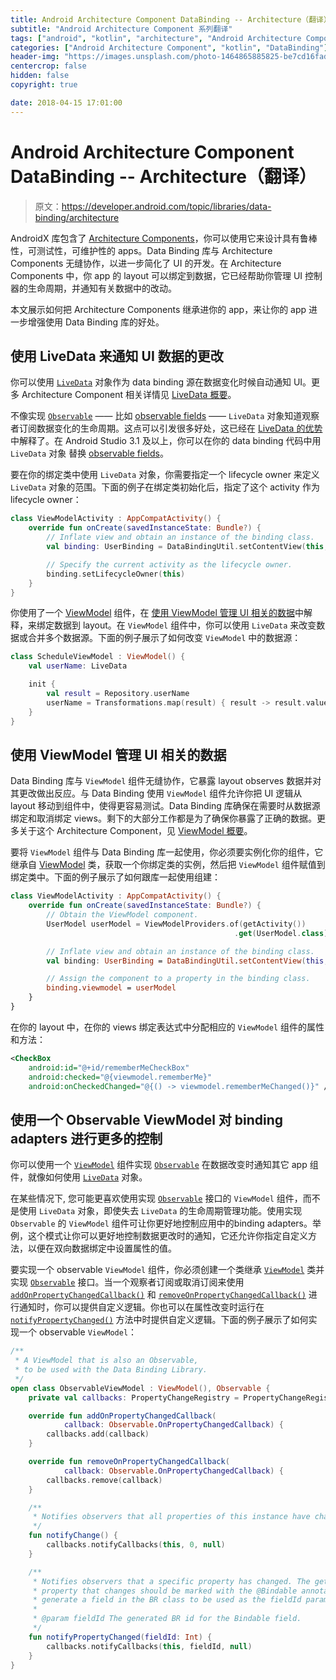 ```yaml
---
title: Android Architecture Component DataBinding -- Architecture（翻译）
subtitle: "Android Architecture Component 系列翻译"
tags: ["android", "kotlin", "architecture", "Android Architecture Component", "aac", "ViewModel", "LiveData", "DataBinding", "Lifecycles"]
categories: ["Android Architecture Component", "kotlin", "DataBinding"]
header-img: "https://images.unsplash.com/photo-1464865885825-be7cd16fad8d?ixlib=rb-0.3.5&ixid=eyJhcHBfaWQiOjEyMDd9&s=996620e5a840fd2d82fc5bb137a1b4f7&auto=format&fit=crop&w=2250&q=80"
centercrop: false
hidden: false
copyright: true

date: 2018-04-15 17:01:00
---
```


# Android Architecture Component DataBinding -- Architecture（翻译）

> 原文：<https://developer.android.com/topic/libraries/data-binding/architecture>

AndroidX 库包含了 [Architecture Components](https://developer.android.com/topic/libraries/architecture/index.html)，你可以使用它来设计具有鲁棒性，可测试性，可维护性的 apps。Data Binding 库与 Architecture Components 无缝协作，以进一步简化了 UI 的开发。在 Architecture Components 中，你 app 的 layout 可以绑定到数据，它已经帮助你管理 UI 控制器的生命周期，并通知有关数据中的改动。

本文展示如何把 Architecture Components 继承进你的 app，来让你的 app 进一步增强使用 Data Binding 库的好处。

## 使用 LiveData 来通知 UI 数据的更改

你可以使用 [`LiveData`](https://developer.android.com/reference/android/arch/lifecycle/LiveData) 对象作为 data binding 源在数据变化时候自动通知 UI。更多 Architecture Component 相关详情见 [LiveData 概要](https://developer.android.com/topic/libraries/architecture/livedata)。

不像实现 [`Observable`](https://developer.android.com/reference/android/databinding/Observable.html) —— 比如 [ observable fields]() —— `LiveData` 对象知道观察者订阅数据变化的生命周期。这点可以引发很多好处，这已经在 [LiveData 的优势](https://developer.android.com/topic/libraries/architecture/livedata.html#the_advantages_of_using_livedata) 中解释了。在 Android Studio 3.1 及以上，你可以在你的 data binding 代码中用 `LiveData` 对象 替换 [observable fields](https://developer.android.com/topic/libraries/data-binding/observability.html#observable_fields)。

要在你的绑定类中使用 `LiveData` 对象，你需要指定一个 lifecycle owner 来定义 `LiveData` 对象的范围。下面的例子在绑定类初始化后，指定了这个 activity 作为 lifecycle owner：

```kotlin
class ViewModelActivity : AppCompatActivity() {
    override fun onCreate(savedInstanceState: Bundle?) {
        // Inflate view and obtain an instance of the binding class.
        val binding: UserBinding = DataBindingUtil.setContentView(this, R.layout.user)

        // Specify the current activity as the lifecycle owner.
        binding.setLifecycleOwner(this)
    }
}
```

你使用了一个 [ViewModel](https://developer.android.com/reference/android/arch/lifecycle/ViewModel) 组件，在 [使用 ViewModel 管理 UI 相关的数据](https://developer.android.com/topic/libraries/data-binding/architecture#viewmodel)中解释，来绑定数据到 layout。在 `ViewModel` 组件中，你可以使用 `LiveData` 来改变数据或合并多个数据源。下面的例子展示了如何改变 `ViewModel` 中的数据源：

```kotlin
class ScheduleViewModel : ViewModel() {
    val userName: LiveData

    init {
        val result = Repository.userName
        userName = Transformations.map(result) { result -> result.value }
    }
}
```

## 使用 ViewModel 管理 UI 相关的数据

Data Binding 库与 `ViewModel` 组件无缝协作，它暴露 layout observes 数据并对其更改做出反应。与 Data Binding 使用 `ViewModel` 组件允许你把 UI 逻辑从 layout 移动到组件中，使得更容易测试。Data Binding 库确保在需要时从数据源绑定和取消绑定 views。剩下的大部分工作都是为了确保你暴露了正确的数据。更多关于这个 Architecture Component，见 [ViewModel 概要](https://developer.android.com/topic/libraries/architecture/viewmodel.html)。

要将 `ViewModel` 组件与 Data Binding 库一起使用，你必须要实例化你的组件，它继承自 [ViewModel](https://developer.android.com/reference/android/arch/lifecycle/ViewModel.html) 类，获取一个你绑定类的实例，然后把 `ViewModel` 组件赋值到绑定类中。下面的例子展示了如何跟库一起使用组建：

```kotlin
class ViewModelActivity : AppCompatActivity() {
    override fun onCreate(savedInstanceState: Bundle?) {
        // Obtain the ViewModel component.
        UserModel userModel = ViewModelProviders.of(getActivity())
                                                  .get(UserModel.class)

        // Inflate view and obtain an instance of the binding class.
        val binding: UserBinding = DataBindingUtil.setContentView(this, R.layout.user)

        // Assign the component to a property in the binding class.
        binding.viewmodel = userModel
    }
}
```

在你的 layout 中，在你的 views 绑定表达式中分配相应的 `ViewModel` 组件的属性和方法：

```xml
<CheckBox
    android:id="@+id/rememberMeCheckBox"
    android:checked="@{viewmodel.rememberMe}"
    android:onCheckedChanged="@{() -> viewmodel.rememberMeChanged()}" />
```

## 使用一个 Observable ViewModel 对 binding adapters 进行更多的控制

你可以使用一个 [`ViewModel`](https://developer.android.com/reference/android/arch/lifecycle/ViewModel.html) 组件实现 [`Observable`](https://developer.android.com/reference/android/databinding/Observable.html) 在数据改变时通知其它 app 组件，就像如何使用 [`LiveData`](https://developer.android.com/reference/android/arch/lifecycle/LiveData) 对象。

在某些情况下, 您可能更喜欢使用实现 [`Observable`](https://developer.android.com/reference/android/databinding/Observable.html) 接口的 `ViewModel` 组件，而不是使用 `LiveData` 对象，即使失去 `LiveData` 的生命周期管理功能。使用实现 `Observable` 的 `ViewModel` 组件可让你更好地控制应用中的binding adapters。举例，这个模式让你可以更好地控制数据更改时的通知，它还允许你指定自定义方法，以便在双向数据绑定中设置属性的值。

要实现一个 observable `ViewModel` 组件，你必须创建一个类继承 [`ViewModel`](https://developer.android.com/reference/android/arch/lifecycle/ViewModel.html) 类并实现 [`Observable`](https://developer.android.com/reference/android/databinding/Observable.html) 接口。当一个观察者订阅或取消订阅来使用 [`addOnPropertyChangedCallback()`](https://developer.android.com/reference/android/databinding/Observable.html#addOnPropertyChangedCallback(android.databinding.Observable.OnPropertyChangedCallback)) 和 [`removeOnPropertyChangedCallback()`](https://developer.android.com/reference/android/databinding/Observable.html#removeOnPropertyChangedCallback(android.databinding.Observable.OnPropertyChangedCallback)) 进行通知时，你可以提供自定义逻辑。你也可以在属性改变时运行在 [`notifyPropertyChanged()`](https://developer.android.com/reference/android/databinding/BaseObservable.html#notifyPropertyChanged(int)) 方法中时提供自定义逻辑。下面的例子展示了如何实现一个 observable `ViewModel`：

```kotlin
/**
 * A ViewModel that is also an Observable,
 * to be used with the Data Binding Library.
 */
open class ObservableViewModel : ViewModel(), Observable {
    private val callbacks: PropertyChangeRegistry = PropertyChangeRegistry()

    override fun addOnPropertyChangedCallback(
            callback: Observable.OnPropertyChangedCallback) {
        callbacks.add(callback)
    }

    override fun removeOnPropertyChangedCallback(
            callback: Observable.OnPropertyChangedCallback) {
        callbacks.remove(callback)
    }

    /**
     * Notifies observers that all properties of this instance have changed.
     */
    fun notifyChange() {
        callbacks.notifyCallbacks(this, 0, null)
    }

    /**
     * Notifies observers that a specific property has changed. The getter for the
     * property that changes should be marked with the @Bindable annotation to
     * generate a field in the BR class to be used as the fieldId parameter.
     *
     * @param fieldId The generated BR id for the Bindable field.
     */
    fun notifyPropertyChanged(fieldId: Int) {
        callbacks.notifyCallbacks(this, fieldId, null)
    }
}
```




